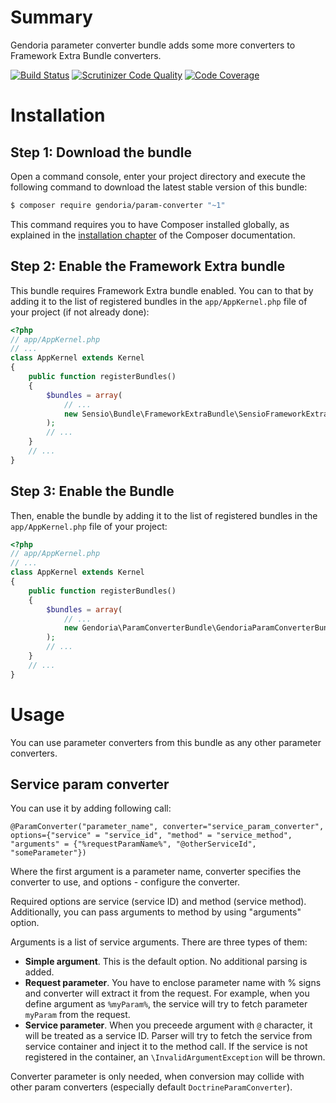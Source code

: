 Summary
=======

Gendoria parameter converter bundle adds some more converters to Framework Extra Bundle converters.

[![Build Status](https://travis-ci.org/Gendoria/param-converter-bundle.svg?branch=master)](https://travis-ci.org/Gendoria/param-converter-bundle)
[![Scrutinizer Code Quality](https://scrutinizer-ci.com/g/Gendoria/param-converter-bundle/badges/quality-score.png?b=master)](https://scrutinizer-ci.com/g/Gendoria/param-converter-bundle/?branch=master)
[![Code Coverage](https://scrutinizer-ci.com/g/Gendoria/param-converter-bundle/badges/coverage.png?b=master)](https://scrutinizer-ci.com/g/Gendoria/param-converter-bundle/?branch=master)


Installation
============

Step 1: Download the bundle
---------------------------

Open a command console, enter your project directory and execute the
following command to download the latest stable version of this bundle:

```bash
$ composer require gendoria/param-converter "~1"
```

This command requires you to have Composer installed globally, as explained
in the [installation chapter](https://getcomposer.org/doc/00-intro.md)
of the Composer documentation.

Step 2: Enable the Framework Extra bundle
-------------------------

This bundle requires Framework Extra bundle enabled. You can to that
 by adding it to the list of registered bundles in the `app/AppKernel.php` 
file of your project (if not already done):

```php
<?php
// app/AppKernel.php
// ...
class AppKernel extends Kernel
{
    public function registerBundles()
    {
        $bundles = array(
            // ...
            new Sensio\Bundle\FrameworkExtraBundle\SensioFrameworkExtraBundle(),
        );
        // ...
    }
    // ...
}
```

Step 3: Enable the Bundle
-------------------------

Then, enable the bundle by adding it to the list of registered bundles
in the `app/AppKernel.php` file of your project:

```php
<?php
// app/AppKernel.php
// ...
class AppKernel extends Kernel
{
    public function registerBundles()
    {
        $bundles = array(
            // ...
            new Gendoria\ParamConverterBundle\GendoriaParamConverterBundle(),
        );
        // ...
    }
    // ...
}
```

Usage
=====


You can use parameter converters from this bundle as any other parameter converters.

Service param converter
-----------------------

You can use it by adding following call:

`@ParamConverter("parameter_name", converter="service_param_converter", options={"service" = "service_id", "method" = "service_method", "arguments" = {"%requestParamName%", "@otherServiceId", "someParameter"})`

Where the first argument is a parameter name, converter specifies the converter to use,
and options - configure the converter.

Required options are service (service ID) and method (service method). 
Additionally, you can pass arguments to method by using "arguments" option.

Arguments is a list of service arguments. There are three types of them:

- **Simple argument**. This is the default option. No additional parsing is added.
- **Request parameter**. You have to enclose parameter name with % signs 
  and converter will extract it from the request. For example, 
  when you define argument as `%myParam%`, the service will try to fetch parameter
  `myParam` from the request.
- **Service parameter**. When you preceede argument with `@` character, it will be treated as a service ID.
  Parser will try to fetch the service from service container and inject it to the method call.
  If the service is not registered in the container, an `\InvalidArgumentException` will be thrown.

Converter parameter is only needed, when conversion may collide with other param converters
(especially default `DoctrineParamConverter`).